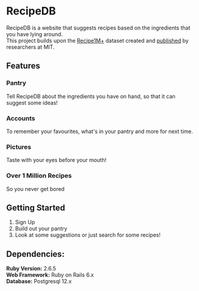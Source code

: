 # RecipeDB

RecipeDB is a website that suggests recipes based on the ingredients that you have lying around.  
This project builds upon the [Recipe1M+](http://pic2recipe.csail.mit.edu/) dataset created and [published](http://pic2recipe.csail.mit.edu/tpami19.pdf) by researchers at MIT.

## Features

### Pantry

Tell RecipeDB about the ingredients you have on hand, so that it can suggest 
some ideas!

### Accounts

To remember your favourites, what's in your pantry and more for next time.

### Pictures

Taste with your eyes before your mouth!

### Over 1 Million Recipes

So you never get bored
  
## Getting Started

1. Sign Up
2. Build out your pantry
3. Look at some suggestions or just search for some recipes!

## Dependencies:

__Ruby Version:__ 2.6.5  
__Web Framework:__ Ruby on Rails 6.x  
__Database:__ Postgresql 12.x  


